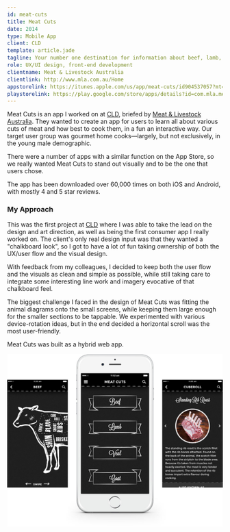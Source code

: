 ```yaml
---
id: meat-cuts
title: Meat Cuts
date: 2014
type: Mobile App
client: CLD
template: article.jade
tagline: Your number one destination for information about beef, lamb, veal and goat cuts.
role: UX/UI design, front-end development
clientname: Meat & Livestock Australia
clientlink: http://www.mla.com.au/Home
appstorelink: https://itunes.apple.com/us/app/meat-cuts/id904537057?mt=8
playstorelink: https://play.google.com/store/apps/details?id=com.mla.meatcuts&hl=en
---
```


Meat Cuts is an app I worked on at <a href="http://creativelicence.com.au/" target="_blank" class="link-highlight">CLD</a>, briefed by <a href="http://www.mla.com.au/Home" target="_blank" class="link-highlight">Meat &amp; Livestock Australia</a>. They wanted to create an app for users to learn all about various cuts of meat and how best to cook them, in a fun an interactive way. Our target user group was gourmet home cooks&mdash;largely, but not exclusively, in the young male demographic.

There were a number of apps with a similar function on the App Store, so we really wanted Meat Cuts to stand out visually and to be the one that users chose.

The app has been downloaded over 60,000 times on both iOS and Android, with mostly 4 and 5 star reviews.

### My Approach

This was the first project at <a href="http://creativelicence.com.au/" target="_blank" class="link-highlight">CLD</a> where I was able to take the lead on the design and art direction, as well as being the first consumer app I really worked on. The client's only real design input was that they wanted a "chalkboard look", so I got to have a lot of fun taking ownership of both the UX/user flow and the visual design.

With feedback from my colleagues, I decided to keep both the user flow and the visuals as clean and simple as possible, while still taking care to integrate some interesting line work and imagery evocative of that chalkboard feel.

The biggest challenge I faced in the design of Meat Cuts was fitting the animal diagrams onto the small screens, while keeping them large enough for the smaller sections to be tappable. We experimented with various device-rotation ideas, but in the end decided a horizontal scroll was the most user-friendly.

Meat Cuts was built as a hybrid web app.

![Meat Cuts](meat-cuts-2.jpg "Meat Cuts")
